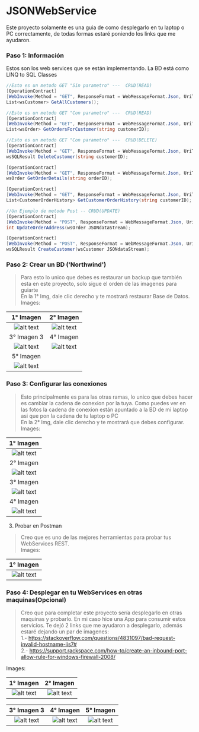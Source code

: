 # JSONWebService
Este proyecto solamente es una guia de como desplegarlo en tu laptop o PC correctamente, de todas formas estaré poniendo los links que me ayudaron.

### Paso 1: Información

Estos son los web services que se están implementando. La BD está como LINQ to SQL Classes

```csharp
//Esto es un metodo GET "Sin parametro" ---  CRUD(READ)
[OperationContract]
[WebInvoke(Method = "GET", ResponseFormat = WebMessageFormat.Json, UriTemplate = "getAllCustomers")]
List<wsCustomer> GetAllCustomers();
```        
```csharp
//Esto es un metodo GET "Con parametro" ---  CRUD(READ)
[OperationContract]
[WebInvoke(Method = "GET", ResponseFormat = WebMessageFormat.Json, UriTemplate = "getOrdersForCustomer/{customerID}")]
List<wsOrder> GetOrdersForCustomer(string customerID);
``` 
```csharp
//Esto es un metodo GET "Con parametro" ---  CRUD(DELETE)
[OperationContract]
[WebInvoke(Method = "GET", ResponseFormat = WebMessageFormat.Json, UriTemplate = "deleteCustomer/{customerID}")]
wsSQLResult DeleteCustomer(string customerID);
``` 
```csharp
[OperationContract]
[WebInvoke(Method = "GET", ResponseFormat = WebMessageFormat.Json, UriTemplate = "getOrderDetails/{orderID}")]
wsOrder GetOrderDetails(string orderID);
``` 
```csharp
[OperationContract]
[WebInvoke(Method = "GET", ResponseFormat = WebMessageFormat.Json, UriTemplate = "getCustomerOrderHistory/{customerID}")]
List<CustomerOrderHistory> GetCustomerOrderHistory(string customerID);
 ``` 
```csharp       
//Un Ejemplo de metodo Post -- CRUD(UPDATE)
[OperationContract]
[WebInvoke(Method = "POST", ResponseFormat = WebMessageFormat.Json, UriTemplate = "updateOrderAddress")]
int UpdateOrderAddress(wsOrder JSONdataStream);
``` 
```csharp
[OperationContract]
[WebInvoke(Method = "POST", ResponseFormat = WebMessageFormat.Json, UriTemplate = "createCustomer")]
wsSQLResult CreateCustomer(wsCustomer JSONdataStream);
```

### Paso 2: Crear un BD ('Northwind') 
> Para esto lo unico que debes es restaurar un backup que también esta en este proyecto, solo sigue el orden de las imagenes para guiarte   
> En la 1° Img, dale  clic derecho y te mostrará restaurar Base de Datos.
Images:  

1° Imagen              	 |  2° Imagen         				| 
:-----------------------:|:-------------------------: | 
![alt text][logo1] 		   |![alt text][logo2] 	    		|
3° Imagen 3		 		       | 4° Imagen	        		  	| 
![alt text][logo3]	     |![alt text][logo4]	    	  | 
5° Imagen                |
![alt text][logo5] 		   |

### Paso 3: Configurar las conexiones 
> Esto principalmente es para las otras ramas, lo unico que debes hacer es cambiar la cadena de conexion por la tuya. Como puedes ver en las fotos la cadena de conexion están apuntado a la BD de mi laptop asi que pon la cadena de tu laptop o PC   
> En la 2° Img, dale  clic derecho y te mostrará que debes configurar.
Images:  

1° Imagen              	 | 
:-----------------------:|
![alt text][logo6] 		   |
2° Imagen         			 |
![alt text][logo7] 	     |
3° Imagen   	 		       | 
![alt text][logo8]	     |
4° Imagen	        		   | 
![alt text][logo9]	     | 

3. Probar en Postman
> Creo que es uno de las mejores herramientas para probar tus WebServices REST.   
Images:  

1° Imagen              	 |
:-----------------------:|
![alt text][logo12] 		 |

### Paso 4: Desplegar en tu WebServices en otras maquinas(Opcional)
> Creo que para completar este proyecto sería desplegarlo en otras maquinas y probarlo. En mi caso hice una App para consumir estos servicios.
> Te dejó 2 links que me ayudaron a desplegarlo, además estaré dejando un par de imagenes:  
 1.- https://stackoverflow.com/questions/4831097/bad-request-invalid-hostname-iis7#  
 2.- https://support.rackspace.com/how-to/create-an-inbound-port-allow-rule-for-windows-firewall-2008/  
 
Images:  

1° Imagen       	 		     | 2° Imagen        			  | 
:-------------------------:|:------------------------:|
![alt text][logo10]		     |![alt text][logo11]	     	| 

3° Imagen 3		 		       | 4° Imagen	        		  	| 5° Imagen                |
:-----------------------:|:--------------------------:|:------------------------:|
![alt text][logo13]	     |![alt text][logo14]	    	  | ![alt text][logo15] 		 |


[logo1]: https://github.com/puitiza/JSONWebService/blob/WS_Method_POST/Capture/1.PNG?raw=true
[logo2]: https://github.com/puitiza/JSONWebService/blob/WS_Method_POST/Capture/2.PNG?raw=true
[logo3]: https://github.com/puitiza/JSONWebService/blob/WS_Method_POST/Capture/3.PNG?raw=true
[logo4]: https://github.com/puitiza/JSONWebService/blob/WS_Method_POST/Capture/4.PNG?raw=true
[logo5]: https://github.com/puitiza/JSONWebService/blob/WS_Method_POST/Capture/5.PNG?raw=true
[logo6]: https://github.com/puitiza/JSONWebService/blob/WS_Method_POST/Capture/6.PNG?raw=true
[logo7]: https://github.com/puitiza/JSONWebService/blob/WS_Method_POST/Capture/7.PNG?raw=true
[logo8]: https://github.com/puitiza/JSONWebService/blob/WS_Method_POST/Capture/8.PNG?raw=true
[logo9]: https://github.com/puitiza/JSONWebService/blob/WS_Method_POST/Capture/9.PNG?raw=true
[logo10]: https://github.com/puitiza/JSONWebService/blob/WS_Method_POST/Capture/10.PNG?raw=true
[logo11]: https://github.com/puitiza/JSONWebService/blob/WS_Method_POST/Capture/11.PNG?raw=true
[logo12]: https://github.com/puitiza/JSONWebService/blob/WS_Method_POST/Capture/12.PNG?raw=true
[logo13]: https://github.com/puitiza/JSONWebService/blob/WS_Method_POST/Capture/13.jpeg?raw=true
[logo14]: https://github.com/puitiza/JSONWebService/blob/WS_Method_POST/Capture/14.jpeg?raw=true
[logo15]: https://github.com/puitiza/JSONWebService/blob/WS_Method_POST/Capture/15.jpeg?raw=true
